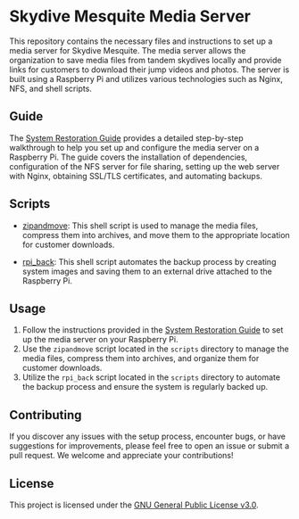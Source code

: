 # Skydive Mesquite Media Server

This repository contains the necessary files and instructions to set up a media server for Skydive Mesquite. The media server allows the organization to save media files from tandem skydives locally and provide links for customers to download their jump videos and photos. The server is built using a Raspberry Pi and utilizes various technologies such as Nginx, NFS, and shell scripts.

## Guide

The [System Restoration Guide](guide.html) provides a detailed step-by-step walkthrough to help you set up and configure the media server on a Raspberry Pi. The guide covers the installation of dependencies, configuration of the NFS server for file sharing, setting up the web server with Nginx, obtaining SSL/TLS certificates, and automating backups.

## Scripts

- [zipandmove](scripts/zipandmove): This shell script is used to manage the media files, compress them into archives, and move them to the appropriate location for customer downloads.

- [rpi_back](scripts/rpi_back): This shell script automates the backup process by creating system images and saving them to an external drive attached to the Raspberry Pi.

## Usage

1. Follow the instructions provided in the [System Restoration Guide](guide.html) to set up the media server on your Raspberry Pi.
2. Use the `zipandmove` script located in the `scripts` directory to manage the media files, compress them into archives, and organize them for customer downloads.
3. Utilize the `rpi_back` script located in the `scripts` directory to automate the backup process and ensure the system is regularly backed up.

## Contributing

If you discover any issues with the setup process, encounter bugs, or have suggestions for improvements, please feel free to open an issue or submit a pull request. We welcome and appreciate your contributions!

## License

This project is licensed under the [GNU General Public License v3.0](LICENSE).
